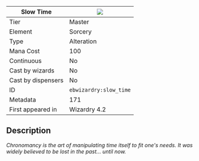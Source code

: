 | Slow Time |![](https://github.com/Electroblob77/Wizardry/blob/1.12.2/src/main/resources/assets/ebwizardry/textures/spells/ebwizardry:slow_time.png)|
|---|---|
| Tier | Master |
| Element | Sorcery |
| Type | Alteration |
| Mana Cost | 100 |
| Continuous | No |
| Cast by wizards | No |
| Cast by dispensers | No |
| ID | `ebwizardry:slow_time` |
| Metadata | 171 |
| First appeared in | Wizardry 4.2 |
## Description
_Chronomancy is the art of manipulating time itself to fit one's needs. It was widely believed to be lost in the past... until now._